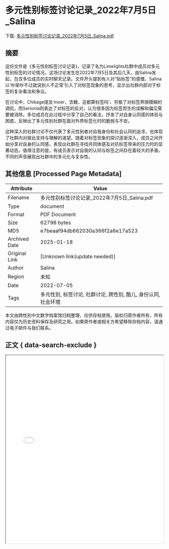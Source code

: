 # 多元性别标签讨论记录_2022年7月5日_Salina

<!-- tcd_download_link -->
下载: <a href="../多元性别标签讨论记录_2022年7月5日_Salina.pdf" download>多元性别标签讨论记录_2022年7月5日_Salina.pdf</a>
<!-- tcd_download_link_end -->

## 摘要

<!-- tcd_abstract -->
这份文件是《多元性别标签讨论记录》，记录了名为Limelights社群中成员对多元性别标签的讨论情况。这场讨论发生在2022年7月5日及其后几天，由Salina发起，包含多位成员的实时聊天记录。文件开头提到有人对“贴标签”的感慨，Salina以‘吵架吵不过就说别⼈不正常’引入了对标签现象的思考，显示出社群内部对于标签的复杂看法和争议。

在讨论中，Chikage提及‘moer，含糖，这都算标签吗’，穷极了对标签界限模糊的调侃，而Senioria则表达了对标签的反对，认为很多因为标签而生的误解和偏见需要被消除。多位成员在此过程中分享了自己的看法，抒发了对自身认同感的体验与困惑，反映出了多元性别社群在面对外界标签化时的脆弱与不安。

这种深入的社群讨论不仅代表了多元性别者对自我身份和社会认同的追寻，也体现了社群内对彼此支持与理解的渴望。随着对标签现象的探讨逐渐深入，成员之间开始分享对自身的认同感，表现出社群在寻找共同体感及对抗标签带来的压力时的显著动态。值得注意的是，有成员表示对自我的认同与标签之间存在着较大的矛盾，不同的声音展现出社群中的多元化与复杂性。

<!-- tcd_abstract_end -->

## 其他信息 [Processed Page Metadata]

| Attribute       | Value                                  |
|-----------------|----------------------------------------|
| Filename        | 多元性别标签讨论记录_2022年7月5日_Salina.pdf                             |
| Type            | document                                 |
| Format          | PDF Document                               |
| Size            | 62798 bytes                           |
| MD5             | e7beaaf94db662030a366f2a6e17a523                                  |
| Archived Date   | 2025-01-18                             |
| Original Link   | [Unknown link(update needed)]                         |
| Author          | Salina                               |
| Region          | 未知                               |
| Date            | 2022-07-05                                 |
| Tags            | 多元性别, 标签讨论, 社群讨论, 跨性别, 酷儿, 身份认同, 社会环境                                 |

本文由跨性别中文数字档案馆归档整理，仅供存档使用。版权归原作者所有，所有内容仅为历史资料保存及研究之用。如果原作者或相关方希望移除存档内容，请通过电子邮件与我们联系。

## 正文 { data-search-exclude }

<!-- tcd_main_text -->
<iframe src="../多元性别标签讨论记录_2022年7月5日_Salina.pdf" width="100%" height="600px">
    <p>无法显示PDF，请下载查看。</p>
</iframe>
<!-- tcd_main_text_end -->


